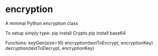 # encryption
A minimal Python encryption class 

To setup simply type:
pip install Crypto
pip install base64

Functions:
keyGen(size=16)
encryption(textToEncrypt, encryptionKey)
decryption(textToDecrypt, encryptionKey)
